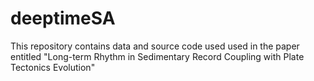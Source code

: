 # deeptimeSA
This repository contains data and source code used used in the paper entitled "Long-term Rhythm in Sedimentary Record Coupling with Plate Tectonics Evolution"

